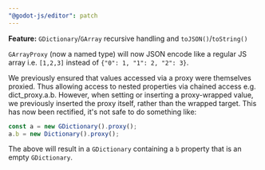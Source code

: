 ```yaml
---
"@godot-js/editor": patch
---
```


**Feature:** `GDictionary`/`GArray` recursive handling and `toJSON()`/`toString()`

`GArrayProxy` (now a named type) will now JSON encode like a regular
JS array i.e. `[1,2,3]` instead of `{"0": 1, "1": 2, "2": 3}`.

We previously ensured that values accessed via a proxy were
themselves proxied. Thus allowing access to nested properties
via chained access e.g. dict_proxy.a.b. However, when setting or
inserting a proxy-wrapped value, we previously inserted the proxy
itself, rather than the wrapped target. This has now been rectified,
it's not safe to do something like:

```ts
const a = new GDictionary().proxy();
a.b = new Dictionary().proxy();
```

The above will result in a `GDictionary` containing a `b`
property that is an empty `GDictionary`.
